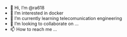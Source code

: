 - 👋 Hi, I’m @ra618
- 👀 I’m interested in docker
- 🌱 I’m currently learning telecomunication engineering
- 💞️ I’m looking to collaborate on ...
- 📫 How to reach me ...

<!---
ra618/ra618 is a ✨ special ✨ repository because its `README.md` (this file) appears on your GitHub profile.
You can click the Preview link to take a look at your changes.
--->
